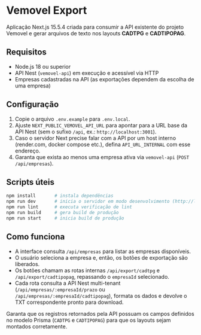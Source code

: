 # Vemovel Export

Aplicação Next.js 15.5.4 criada para consumir a API existente do projeto Vemovel e gerar arquivos de texto nos layouts **CADTPG** e **CADTIPOPAG**.

## Requisitos

- Node.js 18 ou superior
- API Nest (`vemovel-api`) em execução e acessível via HTTP
- Empresas cadastradas na API (as exportações dependem da escolha de uma empresa)

## Configuração

1. Copie o arquivo `.env.example` para `.env.local`.
2. Ajuste `NEXT_PUBLIC_VEMOVEL_API_URL` para apontar para a URL base da API Nest (sem o sufixo `/api`, ex.: `http://localhost:3001`).
3. Caso o servidor Next precise falar com a API por um host interno (render.com, docker compose etc.), defina `API_URL_INTERNAL` com esse endereço.
4. Garanta que exista ao menos uma empresa ativa via `vemovel-api` (`POST /api/empresas`).

## Scripts úteis

```bash
npm install       # instala dependências
npm run dev       # inicia o servidor em modo desenvolvimento (http://localhost:3000)
npm run lint      # executa verificação de lint
npm run build     # gera build de produção
npm run start     # inicia build de produção
```

## Como funciona

- A interface consulta `/api/empresas` para listar as empresas disponíveis.
- O usuário seleciona a empresa e, então, os botões de exportação são liberados.
- Os botões chamam as rotas internas `/api/export/cadtpg` e `/api/export/cadtipopag`, repassando o `empresaId` selecionado.
- Cada rota consulta a API Nest multi-tenant (`/api/empresas/:empresaId/prazo` ou `/api/empresas/:empresaId/cadtipopag`), formata os dados e devolve o TXT correspondente pronto para download.

Garanta que os registros retornados pela API possuam os campos definidos no modelo Prisma (`CADTPG` e `CADTIPOPAG`) para que os layouts sejam montados corretamente.
